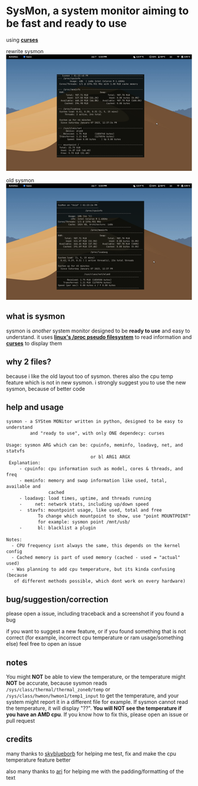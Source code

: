 # SysMon, a system monitor aiming to be fast and ready to use

using [**curses**](https://docs.python.org/3/howto/curses.html)

rewrite sysmon
![current sysmon screenshot](screens/sysmon.png)

old sysmon
![old sysmon screenshot](screens/sysmon-old.png)

## what is sysmon
sysmon is *another* system monitor designed to be **ready to use** and easy to understand. it uses [**linux's /proc pseudo filesystem**](https://www.kernel.org/doc/html/latest/filesystems/proc.html) to read information and [**curses**](https://docs.python.org/3/howto/curses.html) to display them

## why 2 files?
because i like the old layout too of sysmon. theres also the cpu temp feature which is not in new sysmon. i strongly suggest you to use the new sysmon, because of better code

## help and usage
```
sysmon - a SYStem MONitor written in python, designed to be easy to understand
         and "ready to use", with only ONE dependecy: curses

Usage: sysmon ARG which can be: cpuinfo, meminfo, loadavg, net, and statvfs
                                or bl ARG1 ARGX
 Explanation:
     - cpuinfo: cpu information such as model, cores & threads, and freq
     - meminfo: memory and swap information like used, total, available and
                cached
     - loadavg: load times, uptime, and threads running
     -     net: network stats, including up/down speed
     -  stavfs: mountpoint usage, like used, total and free
            To change which mountpoint to show, use "point MOUNTPOINT"
            for example: sysmon point /mnt/usb/
     -      bl: blacklist a plugin

Notes:
  - CPU frequency isnt always the same, this depends on the kernel config
  - Cached memory is part of used memory (cached - used = "actual" used)
  - Was planning to add cpu temperature, but its kinda confusing (because
   of different methods possible, which dont work on every hardware)
```
## bug/suggestion/correction
please open a issue, including traceback and a screenshot if you found a bug

if you want to suggest a new feature, or if you found something that is not correct (for example, incorrect cpu temperature or ram usage/something else) feel free to open an issue

## notes
You might **NOT** be able to view the temperature, or the temperature might **NOT** be accurate, because sysmon reads `/sys/class/thermal/thermal_zone0/temp` or `/sys/class/hwmon/hwmon1/temp1_input` to get the temperature, and your system might report it in a different file for example. If sysmon cannot read the temperature, it will display "??". **You will NOT see the temperature if you have an AMD cpu**. If you know how to fix this, please open an issue or pull request 

## credits
many thanks to [skyblueborb](https://github.com/skyblueborb) for helping me test, fix and make the cpu temperature feature better

also many thanks to [ari](https://ari-web.xyz/gh) for helping me with the padding/formatting of the text
